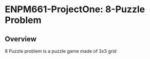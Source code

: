 # ENPM661-ProjectOne: 8-Puzzle Problem

## Overview

8 Puzzle problem is a puzzle game made of 3x3 grid 
